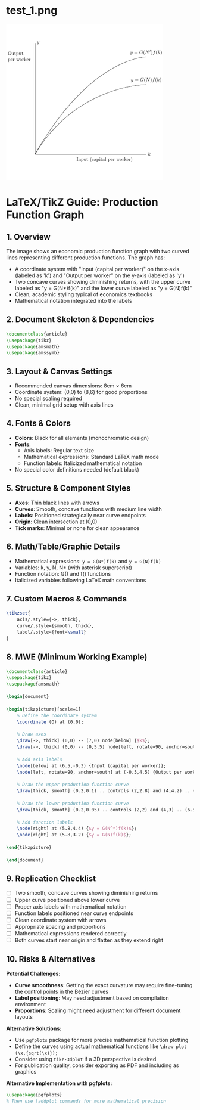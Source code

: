 # test_1.png

![test_1.png](../../../eval_dataset/images/test_1.png)

# LaTeX/TikZ Guide: Production Function Graph

## 1. Overview

The image shows an economic production function graph with two curved lines representing different production functions. The graph has:
- A coordinate system with "Input (capital per worker)" on the x-axis (labeled as 'k') and "Output per worker" on the y-axis (labeled as 'y')
- Two concave curves showing diminishing returns, with the upper curve labeled as "y = G(N*)f(k)" and the lower curve labeled as "y = G(N)f(k)"
- Clean, academic styling typical of economics textbooks
- Mathematical notation integrated into the labels

## 2. Document Skeleton & Dependencies

```latex
\documentclass{article}
\usepackage{tikz}
\usepackage{amsmath}
\usepackage{amssymb}
```

## 3. Layout & Canvas Settings

- Recommended canvas dimensions: 8cm × 6cm
- Coordinate system: (0,0) to (8,6) for good proportions
- No special scaling required
- Clean, minimal grid setup with axis lines

## 4. Fonts & Colors

- **Colors**: Black for all elements (monochromatic design)
- **Fonts**: 
  - Axis labels: Regular text size
  - Mathematical expressions: Standard LaTeX math mode
  - Function labels: Italicized mathematical notation
- No special color definitions needed (default black)

## 5. Structure & Component Styles

- **Axes**: Thin black lines with arrows
- **Curves**: Smooth, concave functions with medium line width
- **Labels**: Positioned strategically near curve endpoints
- **Origin**: Clean intersection at (0,0)
- **Tick marks**: Minimal or none for clean appearance

## 6. Math/Table/Graphic Details

- Mathematical expressions: `y = G(N*)f(k)` and `y = G(N)f(k)`
- Variables: k, y, N, N* (with asterisk superscript)
- Function notation: G() and f() functions
- Italicized variables following LaTeX math conventions

## 7. Custom Macros & Commands

```latex
\tikzset{
    axis/.style={->, thick},
    curve/.style={smooth, thick},
    label/.style={font=\small}
}
```

## 8. MWE (Minimum Working Example)

```latex
\documentclass{article}
\usepackage{tikz}
\usepackage{amsmath}

\begin{document}

\begin{tikzpicture}[scale=1]
    % Define the coordinate system
    \coordinate (O) at (0,0);
    
    % Draw axes
    \draw[->, thick] (0,0) -- (7,0) node[below] {$k$};
    \draw[->, thick] (0,0) -- (0,5.5) node[left, rotate=90, anchor=south] {$y$};
    
    % Add axis labels
    \node[below] at (6.5,-0.3) {Input (capital per worker)};
    \node[left, rotate=90, anchor=south] at (-0.5,4.5) {Output per worker};
    
    % Draw the upper production function curve
    \draw[thick, smooth] (0.2,0.1) .. controls (2,2.8) and (4,4.2) .. (6.5,4.6);
    
    % Draw the lower production function curve  
    \draw[thick, smooth] (0.2,0.05) .. controls (2,2) and (4,3) .. (6.5,3.4);
    
    % Add function labels
    \node[right] at (5.8,4.4) {$y = G(N^*)f(k)$};
    \node[right] at (5.8,3.2) {$y = G(N)f(k)$};
    
\end{tikzpicture}

\end{document}
```

## 9. Replication Checklist

- [ ] Two smooth, concave curves showing diminishing returns
- [ ] Upper curve positioned above lower curve
- [ ] Proper axis labels with mathematical notation
- [ ] Function labels positioned near curve endpoints
- [ ] Clean coordinate system with arrows
- [ ] Appropriate spacing and proportions
- [ ] Mathematical expressions rendered correctly
- [ ] Both curves start near origin and flatten as they extend right

## 10. Risks & Alternatives

**Potential Challenges:**
- **Curve smoothness**: Getting the exact curvature may require fine-tuning the control points in the Bézier curves
- **Label positioning**: May need adjustment based on compilation environment
- **Proportions**: Scaling might need adjustment for different document layouts

**Alternative Solutions:**
- Use `pgfplots` package for more precise mathematical function plotting
- Define the curves using actual mathematical functions like `\draw plot (\x,{sqrt(\x)});`
- Consider using `tikz-3dplot` if a 3D perspective is desired
- For publication quality, consider exporting as PDF and including as graphics

**Alternative Implementation with pgfplots:**
```latex
\usepackage{pgfplots}
% Then use \addplot commands for more mathematical precision
```
